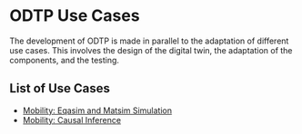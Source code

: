 # ODTP Use Cases

The development of ODTP is made in parallel to the adaptation of different use cases. This involves the design of the digital twin, the adaptation of the components, and the testing. 


## List of Use Cases

- [Mobility: Eqasim and Matsim Simulation](mobility-eqasim-matsim.md)
- [Mobility: Causal Inference](mobility-causal-inference.md)